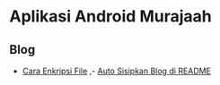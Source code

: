 # Aplikasi Android Murajaah

<!-- blog start -->
## Blog

- [Cara Enkripsi File](https://github.zenia.my.id/tulisan/enkripsi)
,- [Auto Sisipkan Blog di README](https://github.zenia.my.id/tulisan/readme)

<!-- blog end -->
